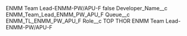 <?xml version="1.0" encoding="UTF-8"?>
<CustomMetadata xmlns="http://soap.sforce.com/2006/04/metadata" xmlns:xsi="http://www.w3.org/2001/XMLSchema-instance" xmlns:xsd="http://www.w3.org/2001/XMLSchema">
    <label>ENMM Team Lead-ENMM-PW/APU-F</label>
    <protected>false</protected>
    <values>
        <field>Developer_Name__c</field>
        <value xsi:type="xsd:string">ENMM_Team_Lead_ENMM_PW_APU_F</value>
    </values>
    <values>
        <field>Queue__c</field>
        <value xsi:type="xsd:string">ENMM_TL_ENMM_PW_APU_F</value>
    </values>
    <values>
        <field>Role__c</field>
        <value xsi:type="xsd:string">TOP THOR ENMM Team Lead-ENMM-PW/APU-F</value>
    </values>
</CustomMetadata>
